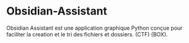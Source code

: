 # Obsidian-Assistant
Obsidian Assistant est une application graphique Python conçue pour faciliter la creation et le tri des fichiers et dossiers. (CTF)  (BOX). 
